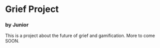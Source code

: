 # Grief Project
### by Junior

This is a project about the future of grief and gamification. More to come SOON.
